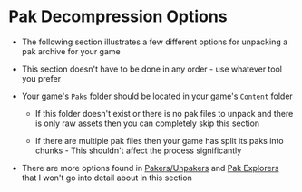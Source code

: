 # Pak Decompression Options

- The following section illustrates a few different options for unpacking a pak archive for your game

- This section doesn't have to be done in any order - use whatever tool you prefer

- Your game's `Paks` folder should be located in your game's `Content` folder
    - If this folder doesn't exist or there is no pak files to unpack and there is only raw assets then you can completely skip this section
    
    - If there are multiple pak files then your game has split its paks into chunks - This shouldn't affect the process significantly

- There are more options found in [Pakers/Unpakers](../../tools/packers.md) and [Pak Explorers](../../tools/explorers.md) that I won't go into detail about in this section  